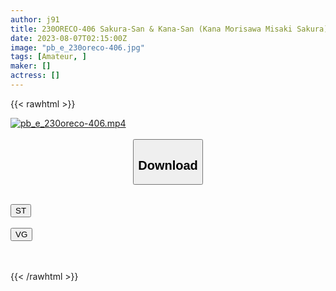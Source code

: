 ```yaml
---
author: j91
title: 230ORECO-406 Sakura-San & Kana-San (Kana Morisawa Misaki Sakura)
date: 2023-08-07T02:15:00Z
image: "pb_e_230oreco-406.jpg"
tags: [Amateur, ]
maker: []
actress: []
---
```



{{< rawhtml >}}

<div class="video" data-videoid="pjOJpeYQl6SDQ4">
    <a href="javascript:;">
        <img src="https://my.j91.asia/posts/pb_e_230oreco-406/pb_e_230oreco-406.jpg" width="WIDTH" height="HEIGHT" alt="pb_e_230oreco-406.mp4" loading="lazy">
    </a>
</div>

<script type="text/javascript" src="https://j91.asia/asset/on-demand-st.js"></script>

<br>
  <link rel="stylesheet" href="https://j91.asia/asset/bs5.css">
  
  <center>
  <button class="btn btn-primary" type="button" data-bs-toggle="collapse" data-bs-target=".multi-collapse" aria-expanded="false" aria-controls="multiCollapseExample1 multiCollapseExample2"><h2>Download</h2></button></center>
</p>
<div class="row">
  <div class="col">
    <div class="collapse multi-collapse" id="multiCollapseExample1">
      <div class="card card-body">
	      	      <br>
<div class="buttons">  
<a href="https://streamtape.to/v/pjOJpeYQl6SDQ4"><button class="btn-hover color-3"><i class="fa fa-download"></i> ST</button></a></div>
    </div>
  </div>
</div>
  <div class="col">
    <div class="collapse multi-collapse" id="multiCollapseExample2">
      <div class="card card-body">
	      <br>
<div class="buttons">
    <a href="https://vgembed.com/v/m7WJxgg4AGxBzeQ"><button class="btn-hover color-9"><i class="fa fa-download"></i> VG</button></a></div>
<br><br>
      </div>
    </div>
  </div>
</div>

{{< /rawhtml >}}